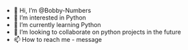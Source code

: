 - 👋 Hi, I’m @Bobby-Numbers
- 👀 I’m interested in Python
- 🌱 I’m currently learning Python
- 💞️ I’m looking to collaborate on python projects in the future
- 📫 How to reach me - message

<!---
Bobby-Numbers/Bobby-Numbers is a ✨ special ✨ repository because its `README.md` (this file) appears on your GitHub profile.
You can click the Preview link to take a look at your changes.
--->
